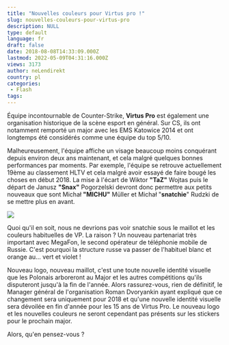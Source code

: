 ```yaml
---
title: "Nouvelles couleurs pour Virtus pro !"
slug: nouvelles-couleurs-pour-virtus-pro
description: NULL
type: default
language: fr
draft: false
date: 2018-08-08T14:33:09.000Z
lastmod: 2022-05-09T04:31:16.000Z
views: 3173
author: neLendirekt
country: pl
categories:
 - Flash
tags:
---
```

Équipe incontournable de Counter-Strike, **Virtus Pro** est également une organisation historique de la scène esport en général. Sur CS, ils ont notamment remporté un major avec les EMS Katowice 2014 et ont longtemps été considérés comme une équipe du top 5/10\. 

Malheureusement, l'équipe affiche un visage beaucoup moins conquérant depuis environ deux ans maintenant, et cela malgré quelques bonnes performances par moments. Par exemple, l'équipe se retrouve actuellement 19ème au classement HLTV et cela malgré avoir essayé de faire bougé les choses en début 2018\. La mise à l'écart de Wiktor **"TaZ"** Wojtas puis le départ de Janusz **"Snax"** Pogorzelski devront donc permettre aux petits nouveaux que sont Michał **"MICHU"** Müller et Michał "**snatchie**" Rudzki de se mettre plus en avant.

![](https://flickshot-ue.s3.eu-west-2.amazonaws.com/flickshot/article/5b6afacc86e3d/images/AlysXFSpTXmm5AYlG6BxaFNYTU11o7o8t2NwWyri.jpeg)

Quoi qu'il en soit, nous ne devrions pas voir snatchie sous le maillot et les couleurs habituelles de VP. La raison ? Un nouveau partenariat très important avec MegaFon, le second opérateur de téléphonie mobile de Russie. C'est pourquoi la structure russe va passer de l'habituel blanc et orange au... vert et violet !

Nouveau logo, nouveau maillot, c'est une toute nouvelle identité visuelle que les Polonais arboreront au Major et les autres compétitions qu'ils disputeront jusqu'à la fin de l'année. Alors rassurez-vous, rien de définitif, le Manager général de l'organisation Roman Dvoryankin ayant expliqué que ce changement sera uniquement pour 2018 et qu'une nouvelle identité visuelle sera dévoilée en fin d'année pour les 15 ans de Virtus Pro. Le nouveau logo et les nouvelles couleurs ne seront cependant pas présents sur les stickers pour le prochain major.

Alors, qu'en pensez-vous ?

